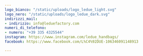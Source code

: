 ```yaml
---
logo_bianco: "/static/uploads/logo_ledue_light.svg"
logo_nero: "/static/uploads/logo_ledue_dark.svg"
indirizzi_mail:
- indirizzo: info@leduefactory.com
numeri_di_telefono:
- numero: "+39 335 4325544"
instagram: https://www.instagram.com/ledue_handbags/
facebook: https://www.facebook.com/L%C4%92DUE-106346091148913

---
```

